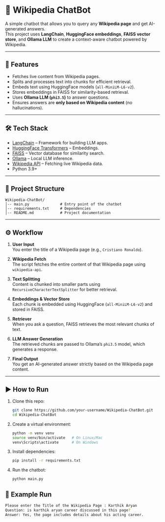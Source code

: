 # 📖 Wikipedia ChatBot

A simple chatbot that allows you to query any **Wikipedia page** and get AI-generated answers.  
This project uses **LangChain**, **HuggingFace embeddings**, **FAISS vector store**, and **Ollama LLM** to create a context-aware chatbot powered by Wikipedia.

---

## 🚀 Features
- Fetches live content from Wikipedia pages.
- Splits and processes text into chunks for efficient retrieval.
- Embeds text using HuggingFace models (`all-MiniLM-L6-v2`).
- Stores embeddings in FAISS for similarity-based retrieval.
- Uses **Ollama LLM (`phi3.5`)** to answer questions.
- Ensures answers are **only based on Wikipedia content** (no hallucinations).

---

## 🛠️ Tech Stack
- [LangChain](https://www.langchain.com/) – Framework for building LLM apps.  
- [HuggingFace Transformers](https://huggingface.co/) – Embeddings.  
- [FAISS](https://faiss.ai/) – Vector database for similarity search.  
- [Ollama](https://ollama.com/) – Local LLM inference.  
- [Wikipedia API](https://pypi.org/project/Wikipedia-API/) – Fetching live Wikipedia data.  
- Python 3.9+  

---

## 📂 Project Structure

```
Wikipedia-ChatBot/
│-- main.py              # Entry point of the chatbot
│-- requirements.txt     # Dependencies
│-- README.md            # Project documentation
```
---

## ⚙️ Workflow
1. **User Input**  
   You enter the title of a Wikipedia page (e.g., `Cristiano Ronaldo`).  

2. **Wikipedia Fetch**  
   The script fetches the entire content of that Wikipedia page using `wikipedia-api`.  

3. **Text Splitting**  
   Content is chunked into smaller parts using `RecursiveCharacterTextSplitter` for better retrieval.  

4. **Embeddings & Vector Store**  
   Each chunk is embedded using HuggingFace (`all-MiniLM-L6-v2`) and stored in FAISS.  

5. **Retriever**  
   When you ask a question, FAISS retrieves the most relevant chunks of text.  

6. **LLM Answer Generation**  
   The retrieved chunks are passed to Ollama’s `phi3.5` model, which generates a response.  

7. **Final Output**  
   You get an AI-generated answer strictly based on the Wikipedia page content.  

---

## ▶️ How to Run
1. Clone this repo:
   ```bash
   git clone https://github.com/your-username/Wikipedia-ChatBot.git
   cd Wikipedia-ChatBot
2. Create a virtual environment:
   ```bash
   python -m venv venv
   source venv/bin/activate   # On Linux/Mac
   venv\Scripts\activate      # On Windows
3. Install dependencies:
   ```bash
   pip install -r requirements.txt
4. Run the chatbot:
   ```bash
   python main.py

## 📌 Example Run
   ```bash
   Please enter the Title of the Wikipedia Page : Karthik Aryan
   Question: is karthik aryan career discussed in this page?
   Answer: Yes, the page includes details about his acting career.


